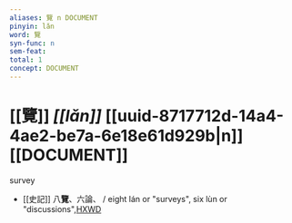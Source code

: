 ```yaml
---
aliases: 覽 n DOCUMENT
pinyin: lǎn
word: 覽
syn-func: n
sem-feat: 
total: 1
concept: DOCUMENT 
---
```

# [[覽]] *[[lǎn]]*  [[uuid-8717712d-14a4-4ae2-be7a-6e18e61d929b|n]] [[DOCUMENT]]
survey
 - [[史記]] 八**覽**、六論、 / eight lán or "surveys", six lùn or "discussions",[HXWD](https://hxwd.org/textview.html?location=KR2a0001_tls_085-9a.20)